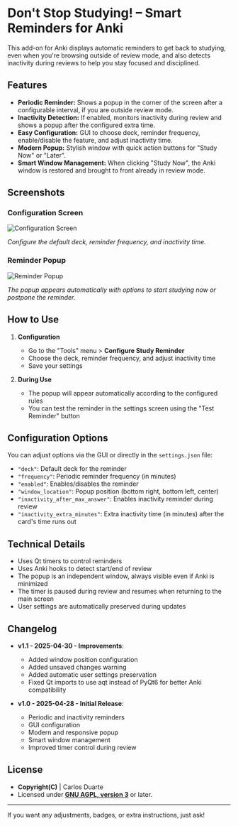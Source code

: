 # **Don't Stop Studying! – Smart Reminders for Anki**

This add-on for Anki displays automatic reminders to get back to studying, even when you're browsing outside of review mode, and also detects inactivity during reviews to help you stay focused and disciplined.

## **Features**

- **Periodic Reminder:** Shows a popup in the corner of the screen after a configurable interval, if you are outside review mode.
- **Inactivity Detection:** If enabled, monitors inactivity during review and shows a popup after the configured extra time.
- **Easy Configuration:** GUI to choose deck, reminder frequency, enable/disable the feature, and adjust inactivity time.
- **Modern Popup:** Stylish window with quick action buttons for "Study Now" or "Later".
- **Smart Window Management:** When clicking "Study Now", the Anki window is restored and brought to front already in review mode.

## **Screenshots**

### Configuration Screen
![Configuration Screen](https://i.ibb.co/4ZTznQMd/image.png)

*Configure the default deck, reminder frequency, and inactivity time.*

### Reminder Popup
![Reminder Popup](https://i.ibb.co/JWKbb4SV/image.png)

*The popup appears automatically with options to start studying now or postpone the reminder.*

## **How to Use**

1. **Configuration**
   - Go to the "Tools" menu > **Configure Study Reminder**
   - Choose the deck, reminder frequency, and adjust inactivity time
   - Save your settings

2. **During Use**
   - The popup will appear automatically according to the configured rules
   - You can test the reminder in the settings screen using the "Test Reminder" button

## **Configuration Options**

You can adjust options via the GUI or directly in the `settings.json` file:

- `"deck"`: Default deck for the reminder
- `"frequency"`: Periodic reminder frequency (in minutes)
- `"enabled"`: Enables/disables the reminder
- `"window_location"`: Popup position (bottom right, bottom left, center)
- `"inactivity_after_max_answer"`: Enables inactivity reminder during review
- `"inactivity_extra_minutes"`: Extra inactivity time (in minutes) after the card's time runs out

## **Technical Details**

- Uses Qt timers to control reminders
- Uses Anki hooks to detect start/end of review
- The popup is an independent window, always visible even if Anki is minimized
- The timer is paused during review and resumes when returning to the main screen
- User settings are automatically preserved during updates

## **Changelog**

- **v1.1 - 2025-04-30 - Improvements**:
  - Added window position configuration
  - Added unsaved changes warning
  - Added automatic user settings preservation
  - Fixed Qt imports to use aqt instead of PyQt6 for better Anki compatibility

- **v1.0 - 2025-04-28 - Initial Release**:
  - Periodic and inactivity reminders
  - GUI configuration
  - Modern and responsive popup
  - Smart window management
  - Improved timer control during review

## **License**

- **Copyright(C)** | Carlos Duarte
- Licensed under **[GNU AGPL, version 3](http://www.gnu.org/licenses/agpl.html)** or later.

---

If you want any adjustments, badges, or extra instructions, just ask!

